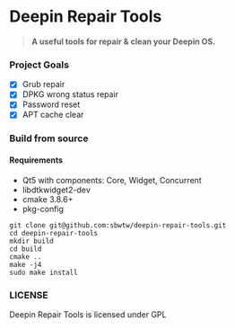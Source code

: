 # Deepin Repair Tools
> __A useful tools for repair & clean your Deepin OS.__

### Project Goals
* [x] Grub repair
* [x] DPKG wrong status repair
* [x] Password reset
* [x] APT cache clear

### Build from source
#### Requirements
* Qt5 with components: Core, Widget, Concurrent
* libdtkwidget2-dev
* cmake 3.8.6+
* pkg-config

```
git clone git@github.com:sbwtw/deepin-repair-tools.git
cd deepin-repair-tools
mkdir build
cd build
cmake ..
make -j4
sudo make install
```

### LICENSE
Deepin Repair Tools is licensed under GPL
